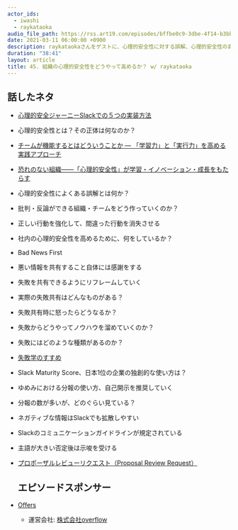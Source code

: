 ```yaml
---
actor_ids:
  - iwashi
  - raykataoka
audio_file_path: https://rss.art19.com/episodes/bffbe0c9-3dbe-4f14-b3bb-ae1216ef56ff.mp3
date: 2021-03-11 06:00:00 +0900
description: raykataokaさんをゲストに、心理的安全性に対する誤解、心理的安全性の高め方、失敗の共有と学習、Slackのコミュニケーションなどについて語っていただいたエピソードです。
duration: "38:41"
layout: article
title: 45. 組織の心理的安全性をどうやって高めるか？ w/ raykataoka
---
```


## 話したネタ

- [心理的安全ジャーニーSlackでの５つの実装方法](https://note.com/raykataoka/n/n1e3397bb153e)
- 心理的安全性とは？その正体は何なのか？
- [チームが機能するとはどういうことか ― 「学習力」と「実行力」を高める実践アプローチ](https://amzn.to/3t28xUU)
- [恐れのない組織――「心理的安全性」が学習・イノベーション・成長をもたらす](https://amzn.to/3cigChM)
- 心理的安全性によくある誤解とは何か？
- 批判・反論ができる組織・チームをどう作っていくのか？
- 正しい行動を強化して、間違った行動を消失させる
- 社内の心理的安全性を高めるために、何をしているか？
- Bad News First
- 悪い情報を共有すること自体には感謝をする
- 失敗を共有できるようにリフレームしていく
- 実際の失敗共有はどんなものがある？
- 失敗共有時に怒ったらどうなるか？
- 失敗からどうやってノウハウを溜めていくのか？
- 失敗にはどのような種類があるのか？
- [失敗学のすすめ](https://amzn.to/3eshgvJ)
- Slack Maturity Score、日本1位の企業の独創的な使い方は？
- ゆめみにおける分報の使い方、自己開示を推奨していく
- 分報の数が多いが、どのぐらい見ている？
- ネガティブな情報はSlackでも拡散しやすい
- Slackのコミュニケーションガイドラインが規定されている
- 主語が大きい否定後は示唆を受ける
- [プロポーザルレビューリクエスト（Proposal Review Request）](https://www.yumemi.co.jp/all_member_ceo)
  
  ## エピソードスポンサー

- [Offers](https://offers.jp/) 
  -  運営会社: [株式会社overflow](https://overflow.co.jp/)
